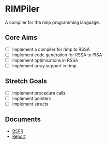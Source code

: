 # RIMPiler

A compiler for the rimp programming language.

## Core Aims

- [ ] Implement a compiler for rimp to RSSA
- [ ] Implement code generation for RSSA to PISA
- [ ] Implement optimisations in RSSA
- [ ] Implement array support in rimp

## Stretch Goals

- [ ] Implement procedure calls
- [ ] Implement pointers
- [ ] Implement structs

## Documents

- [BSPR](./Documentation/BSPR/BSPR.pdf)
- [Report](./Documentation/Report/Report.pdf)